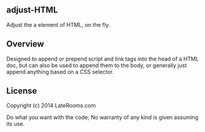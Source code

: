 ## adjust-HTML

Adjust the a element of HTML, on the fly.

## Overview

Designed to append or prepend script and link tags into the head of a HTML doc,
but can also be used to append them to the body, or generally just append anything
based on a CSS selector.

## License

Copyright (c) 2014 LateRooms.com

Do what you want with the code; No warranty of any kind is given assuming its use.

